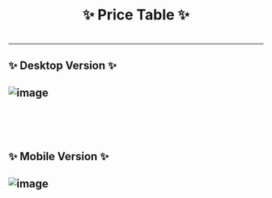 <h1 align=center>✨ Price Table ✨<h1>
  <hr>
  
<h2>✨ Desktop Version ✨<h2>

![image](https://user-images.githubusercontent.com/89279264/181290887-c9d8b0fd-dfa6-4cc6-a397-2378394141d0.png)

  
 <br><br>
 <h2>✨ Mobile Version ✨<h2>
   
 ![image](https://user-images.githubusercontent.com/89279264/181295506-6e12f001-14a8-4f4d-a2ec-6488d7644dff.png)  
  
    
